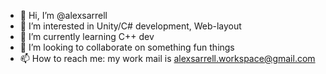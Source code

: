 - 👋 Hi, I’m @alexsarrell
- 👀 I’m interested in Unity/C# development, Web-layout 
- 🌱 I’m currently learning C++ dev
- 💞️ I’m looking to collaborate on something fun things
- 📫 How to reach me: my work mail is alexsarrell.workspace@gmail.com

<!---
alexsarrell/alexsarrell is a ✨ special ✨ repository because its `README.md` (this file) appears on your GitHub profile.
You can click the Preview link to take a look at your changes.
--->
